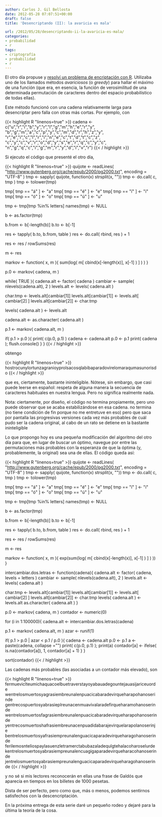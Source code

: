 ```yaml
---
author: Carlos J. Gil Bellosta
date: 2012-05-28 07:07:51+00:00
draft: false
title: 'Desencriptando (II): la avaricia es mala'

url: /2012/05/28/desencriptando-ii-la-avaricia-es-mala/
categories:
- probabilidad
- r
tags:
- criptografía
- probabilidad
- r
---
```


El otro día propuse y [resolví un problema de encriptación con R](http://www.datanalytics.com/blog/2012/05/21/desencriptando-i-el-problema-de-un-mal-amigo/). Utilizaba uno de los llamados métodos _avariciosos_ (o _greedy_) para hallar el máximo de una función (que era, en esencia, la función de verosimilitud de una determinada permutación de caracteres dentro del espacio probabilístico de todas ellas).

Este método funcionó con una cadena relativamente larga para desencriptar pero falla con otras más cortas. Por ejemplo, con

{{< highlight R "linenos=true" >}}
cadena <-c("u","r","i","b","y","r","l","g","m","h","e","r","y",
"b","g","m","a","c","p","y","c","m","d","r","h","z","y",
"r","e","i","c","l","r","i","n","e","c","t","d","t","c","z",
"c","y","c","v","r","o","d","y","s","e","r","q","c","y","c",
"n","g","q","c","i","g","m","r","y","d","i","v","r")
{{< / highlight >}}

Si ejecuto el código que presenté el otro día,

{{< highlight R "linenos=true" >}}
quijote <- readLines( "http://www.gutenberg.org/cache/epub/2000/pg2000.txt", encoding = "UTF-8" )
tmp <- sapply( quijote, function(x) strsplit(x, ""))
tmp <- do.call( c, tmp )
tmp <- tolower(tmp)

tmp[ tmp == "á" ] <- "a"
tmp[ tmp == "é" ] <- "e"
tmp[ tmp == "í" ] <- "i"
tmp[ tmp == "ó" ] <- "o"
tmp[ tmp == "ú" ] <- "u"

tmp <- tmp[tmp %in% letters]
names(tmp) <- NULL

b <- as.factor(tmp)

b.from <- b[-length(b)]
b.to   <- b[-1]

res <- tapply( b.to, b.from, table )
res <- do.call( rbind, res ) + 1

res <- res / rowSums(res)

m <- res

markov <- function( x, m ){
  sum(log( m[ cbind(x[-length(x)], x[-1] ) ] ) )
}

p.0 <- markov( cadena, m )


while( TRUE ){
  cadena.alt <- factor( cadena )
  cambiar <- sample( nlevels(cadena.alt), 2 )
  levels.alt <- levels( cadena.alt )

  char.tmp <- levels.alt[cambiar[1]]
  levels.alt[cambiar[1]] <- levels.alt[ cambiar[2] ]
  levels.alt[cambiar[2]] <- char.tmp

  levels( cadena.alt ) <- levels.alt

  cadena.alt <- as.character( cadena.alt )

  p.1 <- markov( cadena.alt, m )

  if( p.1 > p.0 ){
    print( c(p.0, p.1) )
    cadena <- cadena.alt
    p.0 <- p.1
    print( cadena ); flush.console()
  }
}
{{< / highlight >}}

obtengo

{{< highlight R "linenos=true" >}}
hostrocunylortunzagranioyprolsacosqlabibaparadovirelomaraqumasunorisdo
{{< / highlight >}}


que es, ciertamente, bastante ininteligible. Nótese, sin embargo, que casi puede leerse en español: respeta de alguna manera la secuencia de caracteres habituales en nuestra lengua. Pero no significa realmente nada.

Nota: ciertamente, por diseño, el código no termina propiamente, pero uno puede observar que se acaba estabilizándose en esa cadena. no termina (no tiene condición de fin porque no me entretuve en eso) pero que saca por pantalla las progresivas versiones cada vez más probables de cuál pudo ser la cadena original, al cabo de un rato se detiene en la bastante ininteligible

Lo que propongo hoy es una pequeña modificación del algoritmo del otro día para que, en lugar de buscar un óptimo, navegue por entre las permutaciones más probables con la esperanza de que la óptima (y, probablemente, la original) sea una de ellas. El código queda así:

{{< highlight R "linenos=true" >}}
quijote <- readLines( "http://www.gutenberg.org/cache/epub/2000/pg2000.txt", encoding = "UTF-8" )
tmp <- sapply( quijote, function(x) strsplit(x, ""))
tmp <- do.call( c, tmp )
tmp <- tolower(tmp)

tmp[ tmp == "á" ] <- "a"
tmp[ tmp == "é" ] <- "e"
tmp[ tmp == "í" ] <- "i"
tmp[ tmp == "ó" ] <- "o"
tmp[ tmp == "ú" ] <- "u"

tmp <- tmp[tmp %in% letters]
names(tmp) <- NULL

b <- as.factor(tmp)

b.from <- b[-length(b)]
b.to   <- b[-1]

res <- tapply( b.to, b.from, table )
res <- do.call( rbind, res ) + 1

res <- res / rowSums(res)

m <- res

markov <- function( x, m ){
  exp(sum(log( m[ cbind(x[-length(x)], x[-1] ) ] ) ))
}

intercambiar.dos.letras <- function(cadena){
  cadena.alt <- factor( cadena, levels = letters )
  cambiar <- sample( nlevels(cadena.alt), 2 )
  levels.alt <- levels( cadena.alt )

  char.tmp <- levels.alt[cambiar[1]]
  levels.alt[cambiar[1]] <- levels.alt[ cambiar[2] ]
  levels.alt[cambiar[2]] <- char.tmp
  levels( cadena.alt ) <- levels.alt
  as.character( cadena.alt )
}

p.0 <- markov( cadena, m )
contador <- numeric(0)


for (i in 1:100000){
  cadena.alt <- intercambiar.dos.letras(cadena)

  p.1 <- markov( cadena.alt, m )
  azar <- runif(1)

  if( p.1 > p.0 | azar < p.1 / p.0 ){
    cadena <- cadena.alt
    p.0 <- p.1
    a <- paste(cadena, collapse ="")
    print( c(p.0, p.1) ); print(a)
    contador[a] <- ifelse( is.na(contador[a]), 1, contador[a] + 1)
  }
}

sort(contador)
{{< / highlight >}}

Las cadenas más probables (las asociadas a un contador más elevado), son

{{< highlight R "linenos=true" >}}
fermueviclteumichaquacoelbuetraverstayoyabauadegountejauasijariceuorde
wentrelosmuertosyagrasiembreunalenpuacicabaradevirqueharapohanoserinde
gentrecospuertosyabrasieplreunacenmuavivalaradefirqueharamohanoserinde
wentrelosmuertosfagrasiembreunalenpuacicabaradevirqueharapohanoserinde
yentrecosmuertoshafrasiembreunacenpuadidabarajevirquelarapolanoserinje
bentrelosmuertosyafrasiempreunalenguacicaparadevirqueharagohanoserinde
ferilemosnteliospaylasuenzletramerctabubazaladequlgtehalacoharoselurde
kentrelosmuertosyabrasiempreunalencuagigaparadevirqueharacohanoserinde
jentrelosmuertosyabrasiempreunalenguacicaparadevirqueharagohanoserinde
{{< / highlight >}}

y no sé si mis lectores reconocerán en ellas una frase de Galdós que aparecía en tiempos en los billetes de 1000 pesetas.

Dista de ser perfecto, pero como que, más o menos, podemos sentirnos satisfechos con la descencriptación.

En la próxima entrega de esta serie daré un pequeño rodeo y dejaré para la última la teoría de la cosa.


